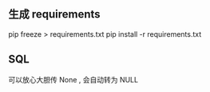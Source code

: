 ## 生成 requirements

pip freeze > requirements.txt
pip install -r requirements.txt

## SQL

可以放心大胆传 None , 会自动转为 NULL
